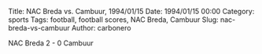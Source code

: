 Title: NAC Breda vs. Cambuur, 1994/01/15
Date: 1994/01/15 00:00
Category: sports
Tags: football, football scores, NAC Breda, Cambuur
Slug: nac-breda-vs-cambuur
Author: carbonero


NAC Breda 2 - 0 Cambuur

